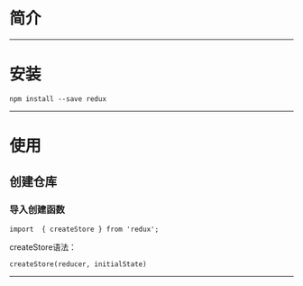 # 简介

---

# 安装

```
npm install --save redux
```

---

# 使用

## 创建仓库

### 导入创建函数

```
import  { createStore } from 'redux';
```

createStore语法：

```
createStore(reducer, initialState)
```

---



